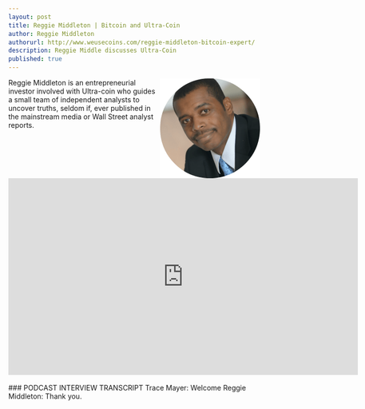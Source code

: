 ```yaml
---
layout: post
title: Reggie Middleton | Bitcoin and Ultra-Coin
author: Reggie Middleton
authorurl: http://www.weusecoins.com/reggie-middleton-bitcoin-expert/
description: Reggie Middle discusses Ultra-Coin
published: true
---
```


<img src="/images/reggie-middleton.png" alt="Reggie Middleton" align="right">Reggie Middleton is an entrepreneurial investor involved with Ultra-coin who guides a small team of independent analysts to uncover truths, seldom if, ever published in the mainstream media or Wall Street analyst reports.
<p>

<p>
<iframe width="700" height="394" src="https://www.youtube.com/embed/AkaESsPOFYU" frameborder="0" allowfullscreen></iframe>
<p>
### PODCAST INTERVIEW TRANSCRIPT
Trace Mayer: Welcome
Reggie Middleton: Thank you.
<p>
